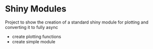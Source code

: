 # Shiny Modules

Project to show the creation of a standard shiny module for plotting and converting it to fully async

* create plotting functions
* create simple module
